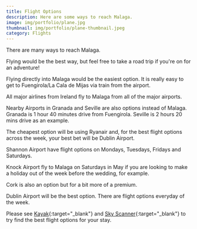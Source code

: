 ```yaml
---
title: Flight Options
description: Here are some ways to reach Malaga.
image: img/portfolio/plane.jpg
thumbnail: img/portfolio/plane-thumbnail.jpeg
category: Flights
---
```

There are many ways to reach Malaga. 

Flying would be the best way, but feel free to take a road trip if you're on for an adventure! 

Flying directly into Malaga would be the easiest option. It is really easy to get to Fuengirola/La Cala de Mijas via train from the airport.

All major airlines from Ireland fly to Malaga from all of the major airports.

Nearby Airports in Granada and Seville are also options instead of Malaga. Granada is 1 hour 40 minutes drive from Fuengirola. Seville is 2 hours 20 mins drive as an example.

The cheapest option will be using Ryanair and, for the best flight options across the week, your best bet will be Dublin Airport.

Shannon Airport have flight options on Mondays, Tuesdays, Fridays and Saturdays.

Knock Airport fly to Malaga on Saturdays in May if you are looking to make a holiday out of the week before the wedding, for example.

Cork is also an option but for a bit more of a premium.

Dublin Airport will be the best option. There are flight options everyday of the week.

Please see [Kayak](https://www.kayak.ie/flights/DUB-AGP/2019-05-16/2019-05-20/2adults?fs=stops=0&sort=bestflight_a){:target="_blank"} and [Sky Scanner](https://www.skyscanner.ie/transport/flights/dub/agp/?adults=2&children=0&adultsv2=2&childrenv2=&infants=0&cabinclass=economy&rtn=1&preferdirects=true&outboundaltsenabled=false&inboundaltsenabled=false&oym=1905&iym=1905&ref=home&selectedoday=01&selectediday=01){:target="_blank"} to try find the best flight options for your stay.